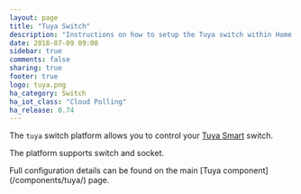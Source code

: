 ```yaml
---
layout: page
title: "Tuya Switch"
description: "Instructions on how to setup the Tuya switch within Home Assistant."
date: 2018-07-09 09:00
sidebar: true
comments: false
sharing: true
footer: true
logo: tuya.png
ha_category: Switch
ha_iot_class: "Cloud Polling"
ha_release: 0.74
---
```



The `tuya` switch platform allows you to control your [Tuya Smart](https://www.tuya.com) switch.

The platform supports switch and socket.

<p class='note'>
Full configuration details can be found on the main [Tuya component](/components/tuya/) page.
</p>